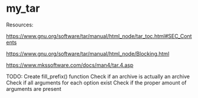 # my_tar

Resources:

https://www.gnu.org/software/tar/manual/html_node/tar_toc.html#SEC_Contents 

https://www.gnu.org/software/tar/manual/html_node/Blocking.html

https://www.mkssoftware.com/docs/man4/tar.4.asp


TODO:
Create fill_prefix() function
Check if an archive is actually an archive
Check if all arguments for each option exist
Check if the proper amount of arguments are present